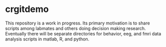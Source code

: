 # crgitdemo
This repository is a work in progress. 
Its primary motivation is to share scripts among labmates and others doing decision making research.
Eventually there will be separate directories for behavior, eeg, and fmri data analysis scripts in matlab, R, and python.
